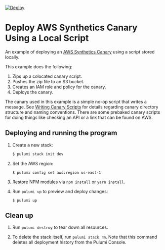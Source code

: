 [![Deploy](https://get.pulumi.com/new/button.svg)](https://app.pulumi.com/new)

# Deploy AWS Synthetics Canary Using a Local Script

An example of deploying an [AWS Synthetics Canary](https://docs.aws.amazon.com/AmazonCloudWatch/latest/monitoring/CloudWatch_Synthetics_Canaries.html) using a script stored locally.

This example does the following:
1. Zips up a colocated canary script.
1. Pushes the zip file to an S3 bucket.
1. Creates an IAM role and policy for the canary.
1. Deploys the canary.

The canary used in this example is a simple no-op script that writes a message.
See [Writing Canary Scripts](https://docs.aws.amazon.com/AmazonCloudWatch/latest/monitoring/CloudWatch_Synthetics_Canaries_WritingCanary.html) for details regarding canary directory structure and naming conventions.
There are some prebaked canary scripts for doing things like checking an API or a link that can be found on AWS. 

## Deploying and running the program

1.  Create a new stack:

    ```bash
    $ pulumi stack init dev
    ```

1.  Set the AWS region:

    ```
    $ pulumi config set aws:region us-east-1
    ```

1.  Restore NPM modules via `npm install` or `yarn install`.

1.  Run `pulumi up` to preview and deploy changes:

    ```
    $ pulumi up
    
    ```

## Clean up

1.  Run `pulumi destroy` to tear down all resources.

1.  To delete the stack itself, run `pulumi stack rm`. Note that this command deletes all deployment history from the Pulumi Console.
